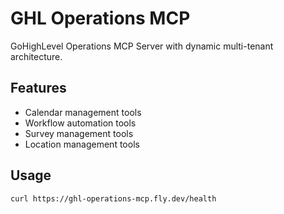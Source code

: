 # GHL Operations MCP

GoHighLevel Operations MCP Server with dynamic multi-tenant architecture.

## Features
- Calendar management tools
- Workflow automation tools
- Survey management tools
- Location management tools

## Usage
```
curl https://ghl-operations-mcp.fly.dev/health
```

